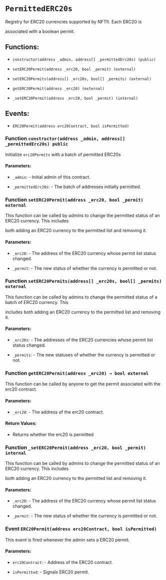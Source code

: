 # `PermittedERC20s`

Registry for ERC20 currencies supported by NFTfi. Each ERC20 is

associated with a boolean permit.

## Functions:

- `constructor(address _admin, address[] _permittedErc20s) (public)`

- `setERC20Permit(address _erc20, bool _permit) (external)`

- `setERC20Permits(address[] _erc20s, bool[] _permits) (external)`

- `getERC20Permit(address _erc20) (external)`

- `_setERC20Permit(address _erc20, bool _permit) (internal)`

## Events:

- `ERC20Permit(address erc20Contract, bool isPermitted)`

### Function `constructor(address _admin, address[] _permittedErc20s) public`

Initialize `erc20Permits` with a batch of permitted ERC20s

#### Parameters:

- `_admin`: - Initial admin of this contract.

- `_permittedErc20s`: - The batch of addresses initially permitted.

### Function `setERC20Permit(address _erc20, bool _permit) external`

This function can be called by admins to change the permitted status of an ERC20 currency. This includes

both adding an ERC20 currency to the permitted list and removing it.

#### Parameters:

- `_erc20`: - The address of the ERC20 currency whose permit list status changed.

- `_permit`: - The new status of whether the currency is permitted or not.

### Function `setERC20Permits(address[] _erc20s, bool[] _permits) external`

This function can be called by admins to change the permitted status of a batch of ERC20 currency. This

includes both adding an ERC20 currency to the permitted list and removing it.

#### Parameters:

- `_erc20s`: - The addresses of the ERC20 currencies whose permit list status changed.

- `_permits`: - The new statuses of whether the currency is permitted or not.

### Function `getERC20Permit(address _erc20) → bool external`

This function can be called by anyone to get the permit associated with the erc20 contract.

#### Parameters:

- `_erc20`: - The address of the erc20 contract.

#### Return Values:

- Returns whether the erc20 is permitted

### Function `_setERC20Permit(address _erc20, bool _permit) internal`

This function can be called by admins to change the permitted status of an ERC20 currency. This includes

both adding an ERC20 currency to the permitted list and removing it.

#### Parameters:

- `_erc20`: - The address of the ERC20 currency whose permit list status changed.

- `_permit`: - The new status of whether the currency is permitted or not.

### Event `ERC20Permit(address erc20Contract, bool isPermitted)`

This event is fired whenever the admin sets a ERC20 permit.

#### Parameters:

- `erc20Contract`: - Address of the ERC20 contract.

- `isPermitted`: - Signals ERC20 permit.
